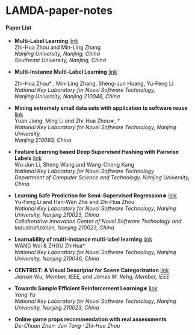 # LAMDA-paper-notes
#### Paper List

- **Multi-Label Learning**  [link](https://github.com/Cjh327/LAMDA-paper-notes/tree/master/Multi-Label%20Learning)  
  Zhi-Hua Zhou and Min-Ling Zhang   
  *Nanjing University, Nanjing, China*   
  *Southeast University, Nanjing, China*    

- **Multi-Instance Multi-Label Learning**  [link](https://github.com/Cjh327/LAMDA-paper-notes/tree/master/Multi-Instance%20Multi-Label%20Learning)     

  Zhi-Hua Zhou* , Min-Ling Zhang, Sheng-Jun Huang, Yu-Feng Li   
  *National Key Laboratory for Novel Software Technology,*    
  *Nanjing University, Nanjing 210046, China*    

- **Mining extremely small data sets with application to software reuse**  [link](https://github.com/Cjh327/LAMDA-paper-notes/tree/master/Mining%20extremely%20small%20data%20sets%20with%20application%20to%20software%20reuse)   
  Yuan Jiang, Ming Li and Zhi-Hua Zhou∗, †  
  *National Key Laboratory for Novel Software Technology, Nanjing University,*  
  *Nanjing 210093, China*    

- **Feature Learning based Deep Supervised Hashing with Pairwise Labels**  [link](https://github.com/Cjh327/LAMDA-paper-notes/tree/master/Feature%20Learning%20based%20Deep%20Supervised%20Hashing%20with%20Pairwise%20Labels)   
  Wu-Jun Li, Sheng Wang and Wang-Cheng Kang   
  *National Key Laboratory for Novel Software Technology*   
  *Department of Computer Science and Technology, Nanjing University, China*   

- **Learning Safe Prediction for Semi-Supervised Regression∗**  [link](https://github.com/Cjh327/LAMDA-paper-notes/tree/master/Learning%20Safe%20Prediction%20for%20Semi-Supervised%20Regression)  
  Yu-Feng Li and Han-Wen Zha and Zhi-Hua Zhou  
  *National Key Laboratory for Novel Software Technology, Nanjing University, Nanjing 210023, China*  
  *Collaborative Innovation Center of Novel Software Technology and Industrialization, Nanjing 210023, China*  

- **Learnability of multi-instance multi-label learning**  [link](https://github.com/Cjh327/LAMDA-paper-notes/tree/master/Learnability%20of%20multi-instance%20multi-label%20learning)  
  WANG Wei & ZHOU ZhiHua*  
  *National Key Laboratory for Novel Software Technology, Nanjing University, Nanjing 210046, China*  

- **CENTRIST: A Visual Descriptor for Scene Categorization**  [link](https://github.com/Cjh327/LAMDA-paper-notes/tree/master/CENTRIST%20A%20Visual%20Descriptor%20for%20Scene%20Catagorization)   
  *Jianxin Wu, Member, IEEE, and James M. Rehg, Member, IEEE*

- **Towards Sample Efficient Reinforcement Learning∗**  [link](https://github.com/Cjh327/LAMDA-paper-notes/tree/master/Towards%20Sample%20Efficient%20Reinforcement%20Learning)  
  *Yang Yu*  
  *National Key Laboratory for Novel Software Technology, Nanjing University, Nanjing 210023, China*  

- **Online game props recommendation with real assessments**   
  *De-Chuan Zhan· Jun Tang · Zhi-Hua Zhou*

